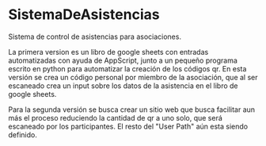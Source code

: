 # SistemaDeAsistencias
Sistema de control de asistencias para asociaciones. 

La primera version es un libro de google sheets con entradas automatizadas con ayuda de AppScript, junto a un pequeño programa escrito en python para automatizar la creación de los códigos qr. En esta versión se crea un código personal por miembro de la asociación, que al ser escaneado crea un input sobre los datos de la asistencia en el libro de google sheets.

Para la segunda versión se busca crear un sitio web que busca facilitar aun más el proceso reduciendo la cantidad de qr a uno solo, que será escaneado por los participantes. El resto del "User Path" aún esta siendo definido.
